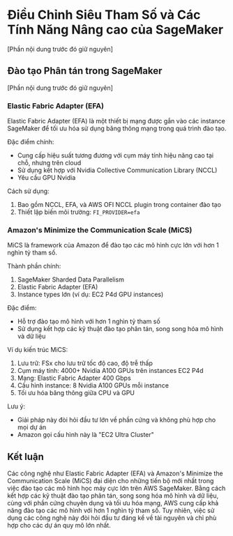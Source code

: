 
# Điều Chỉnh Siêu Tham Số và Các Tính Năng Nâng cao của SageMaker

[Phần nội dung trước đó giữ nguyên]

## Đào tạo Phân tán trong SageMaker

[Phần nội dung trước đó giữ nguyên]

### Elastic Fabric Adapter (EFA)

Elastic Fabric Adapter (EFA) là một thiết bị mạng được gắn vào các instance SageMaker để tối ưu hóa sử dụng băng thông mạng trong quá trình đào tạo.

Đặc điểm chính:
- Cung cấp hiệu suất tương đương với cụm máy tính hiệu năng cao tại chỗ, nhưng trên cloud
- Sử dụng kết hợp với Nvidia Collective Communication Library (NCCL)
- Yêu cầu GPU Nvidia

Cách sử dụng:
1. Bao gồm NCCL, EFA, và AWS OFI NCCL plugin trong container đào tạo
2. Thiết lập biến môi trường: `FI_PROVIDER=efa`

### Amazon's Minimize the Communication Scale (MiCS)

MiCS là framework của Amazon để đào tạo các mô hình cực lớn với hơn 1 nghìn tỷ tham số.

Thành phần chính:
1. SageMaker Sharded Data Parallelism
2. Elastic Fabric Adapter (EFA)
3. Instance types lớn (ví dụ: EC2 P4d GPU instances)

Đặc điểm:
- Hỗ trợ đào tạo mô hình với hơn 1 nghìn tỷ tham số
- Sử dụng kết hợp các kỹ thuật đào tạo phân tán, song song hóa mô hình và dữ liệu

Ví dụ kiến trúc MiCS:
1. Lưu trữ: FSx cho lưu trữ tốc độ cao, độ trễ thấp
2. Cụm máy tính: 4000+ Nvidia A100 GPUs trên instances EC2 P4d
3. Mạng: Elastic Fabric Adapter 400 Gbps
4. Cấu hình instance: 8 Nvidia A100 GPUs mỗi instance
5. Tối ưu hóa băng thông giữa CPU và GPU

Lưu ý:
- Giải pháp này đòi hỏi đầu tư lớn về phần cứng và không phù hợp cho mọi dự án
- Amazon gọi cấu hình này là "EC2 Ultra Cluster"

## Kết luận

Các công nghệ như Elastic Fabric Adapter (EFA) và Amazon's Minimize the Communication Scale (MiCS) đại diện cho những tiến bộ mới nhất trong việc đào tạo các mô hình học máy cực lớn trên AWS SageMaker. Bằng cách kết hợp các kỹ thuật đào tạo phân tán, song song hóa mô hình và dữ liệu, cùng với phần cứng chuyên dụng và tối ưu hóa mạng, AWS cung cấp khả năng đào tạo các mô hình với hơn 1 nghìn tỷ tham số. Tuy nhiên, việc sử dụng các công nghệ này đòi hỏi đầu tư đáng kể về tài nguyên và chỉ phù hợp cho các dự án quy mô lớn nhất.
